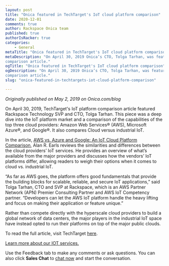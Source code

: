 ```yaml
---
layout: post
title: "Onica featured in TechTarget's IoT cloud platform comparison"
date: 2020-12-01
comments: true
author: Rackspace Onica team
published: true
authorIsRacker: true
categories:
    - General
metaTitle: "Onica featured in TechTarget's IoT cloud platform comparison"
metaDescription: "On April 30, 2019 Onica’s CTO, Tolga Tarhan, was featured in TechTarget’s IoT platform
comparison article."
ogTitle: "Onica featured in TechTarget's IoT cloud platform comparison"
ogDescription: "On April 30, 2019 Onica’s CTO, Tolga Tarhan, was featured in TechTarget’s IoT platform
comparison article."
slug: "onica-featured-in-techtargets-iot-cloud-platform-comparison"

---
```


*Originally published on May 2, 2019 on Onica.com/blog*

On April 30, 2019, TechTarget's IoT platform comparison article featured Rackspace Technology SVP
and CTO, Tolga Tarhan. This piece was a deep dive into the IoT platform market
and a comparison of the capabilities of the top three cloud providers: Amazon Web Services&reg; (AWS),
Microsoft Azure&reg;, and Google&reg;. It also compares Cloud versus industrial IoT.

<!--more-->

In the article,
[AWS vs. Azure and Google: An IoT Cloud Platform Comparison](https://searchaws.techtarget.com/feature/AWS-vs-Azure-and-Google-An-IoT-cloud-platform-comparison),
Alan R. Earls reviews the similarities and differences between the cloud providers’ IoT services.
He provides an overview of what’s
available from the major providers and discusses how the vendors’ IoT platforms differ,
allowing readers to weigh their options when it comes to cloud vs. industrial IoT.

“As far as AWS goes, the platform offers good fundamentals that provide the building
blocks for scalable, reliable, and secure IoT applications,” said Tolga Tarhan,
CTO and SVP at Rackspace, which is an AWS Partner Network (APN) Premier Consulting Partner
and AWS IoT Competency partner. “Developers can let the AWS IoT platform handle
the heavy lifting and focus on making their application or feature unique.”

Rather than compete directly with the hyperscale
cloud providers to build a global network of data centers, the major players in
the industrial IoT space have instead opted to run their platforms on top of the major public clouds.

To read the full article, visit TechTarget [here](https://searchaws.techtarget.com/feature/AWS-vs-Azure-and-Google-An-IoT-cloud-platform-comparison).

<a class="cta purple" id="cta" href="https://www.rackspace.com/onica">Learn more about our IOT services.</a>

Use the Feedback tab to make any comments or ask questions. You can also click
**Sales Chat** to [chat now](https://www.rackspace.com/) and start the conversation.
